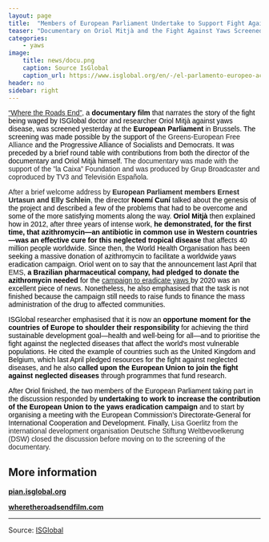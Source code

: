 ```yaml
---
layout: page
title:  "Members of European Parliament Undertake to Support Fight Against Yaws"
teaser: "Documentary on Oriol Mitjà and the Fight Against Yaws Screened at the European Parliament"
categories:
    - yaws
image:
    title: news/docu.png
    caption: Source IsGlobal
    caption_url: https://www.isglobal.org/en/-/el-parlamento-europeo-acoge-la-presentacion-del-documental-donde-acaban-los-caminos-
header: no
sidebar: right
---
```


<div class="row"> <p><a href="http://wheretheroadsendfilm.com/"><span style="font-family:arial;">“Where the Roads End”</span></a><span style="color:#222222;"><span style="font-family:arial;">,</span></span><span style="background-image:initial;background-attachment:initial;background-size:initial;background-origin:initial;background-clip:initial;background-position:initial;background-repeat:initial;"><span style="color:black;"><span style="font-family:arial;"> a <strong>documentary film</strong> that narrates the story of the fight being waged by ISGlobal doctor and researcher Oriol Mitjà against yaws disease, was screened yesterday at the <strong>European Parliament</strong> in Brussels. The screening was made possible by the support of </span></span></span><span style="color:#222222;"><span style="font-family:arial;">the Greens-European Free Alliance</span></span><span style="background-image:initial;background-attachment:initial;background-size:initial;background-origin:initial;background-clip:initial;background-position:initial;background-repeat:initial;"><span style="color:black;"><span style="font-family:arial;"> and the Progressive Alliance of Socialists and Democrats. It was preceded by a brief round table with contributions from both the director of the documentary and Oriol Mitjà himself.</span></span></span><span style="color:#222222;"><span style="font-family:arial;"> The documentary was made with the support of the ”la Caixa” Foundation and was produced by Grup Broadcaster and coproduced by TV3 and Televisión Española.</span></span></p> <p style="background-image:initial;background-attachment:initial;background-size:initial;background-origin:initial;background-clip:initial;background-position:initial;background-repeat:initial;"><span style="color: rgb(34, 34, 34);"><span style="font-family:arial;">After a brief welcome address by <strong>European Parliament members Ernest Urtasun and Elly Schlein</strong>, </span></span><span style="color: black;"><span style="font-family:arial;">the director <strong>Noemí Cuní</strong> talked about the genesis of the project and described a few of the problems that had to be overcome and some of the more satisfying moments along the way. <strong>Oriol Mitjà</strong> then explained how in 2012, after three years of intense work, <strong>he demonstrated, for the first time, that azithromycin—an antibiotic in common use in Western countries—was an effective cure for this neglected tropical disease</strong> that affects 40 million people worldwide. Since then, the World Health Organisation has been seeking a massive donation of azithromycin to facilitate a worldwide yaws eradication campaign. Oriol went on to say that the announcement last April that </span></span><span style="font-family: arial;">EMS<span style="color:black;">, <strong>a Brazilian pharmaceutical company, had pledged to donate the azithromycin needed </strong>for the </span></span><a href="http://www.who.int/neglected_diseases/yaws_azithromycin_2012/en/"><span style="font-family:arial;">campaign to eradicate yaws </span></a><span style="color: black;"><span style="font-family:arial;">by 2020 was an excellent piece of news.</span></span><span style="color: black;"><span style="font-family:arial;"> Nonetheless, he also emphasised that the task is not finished because the campaign still needs to raise funds to finance the mass administration of the drug to affected communities.</span></span></p> <p><span style="font-family: arial; color: black;">ISGlobal researcher emphasised that it is now an </span><strong style="font-family: arial; color: black;">opportune moment for the countries of Europe to shoulder their responsibility</strong><span style="font-family: arial; color: black;"> for achieving the third sustainable development goal—health and well-being for all—and to prioritise the fight against the neglected diseases that affect the world's most vulnerable populations. He cited the example of countries such as the United Kingdom and Belgium, which last April pledged resources for the fight against neglected diseases, and he also </span><strong style="font-family: arial; color: black;">called upon the European Union to join the fight against neglected diseases </strong><span style="font-family: arial; color: black;">through programmes that fund research.</span></p> <p><span style="background-image: initial; background-attachment: initial; background-size: initial; background-origin: initial; background-clip: initial; background-position: initial; background-repeat: initial;"><span style="color:black;"><span style="font-family:arial;">After Oriol finished, the two members of the European Parliament taking part in the discussion responded by <strong>undertaking to work to increase the contribution of the European Union to the yaws eradication campaign</strong> and to start by organising a meeting with the European Commission’s Directorate-General for International Cooperation and Development. Finally, </span></span></span><span style="color: rgb(34, 34, 34);"><span style="font-family:arial;">Lisa Goerlitz from the international development organisation Deutsche Stiftung Weltbevoelkerung (DSW) closed the discussion before moving on to the screening of the documentary. &nbsp;</span></span></p> <h2>More information</h2> <p><a href="http://pian.isglobal.org"><strong>pian.isglobal.org</strong></a></p> <p><strong><a href="http://wheretheroadsendfilm.com" target="_blank">wheretheroadsendfilm.com</a></strong></p> </div>

---
Source: [ISGlobal](https://www.isglobal.org/en/-/el-parlamento-europeo-acoge-la-presentacion-del-documental-donde-acaban-los-caminos-)
